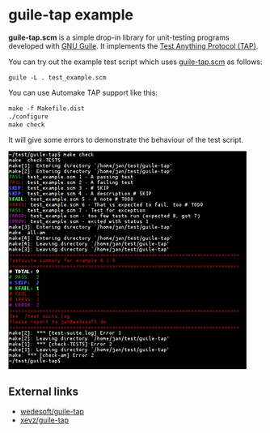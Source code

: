 # guile-tap example

**guile-tap.scm** is a simple drop-in library for unit-testing programs developed with [GNU Guile](http://www.gnu.org/software/guile/). It implements the [Test Anything Protocol (TAP)](https://testanything.org/).

You can try out the example test script which uses [guile-tap.scm](guile-tap.scm) as follows:

```Shell
guile -L . test_example.scm
```

You can use Automake TAP support like this:

```Shell
make -f Makefile.dist
./configure
make check
```

It will give some errors to demonstrate the behaviour of the test script.

![See picture for output of 'make check'](guile-tap.png)

## External links

* [wedesoft/guile-tap](https://github.com/wedesoft/guile-tap/)
* [xevz/guile-tap](https://github.com/xevz/guile-tap/)
